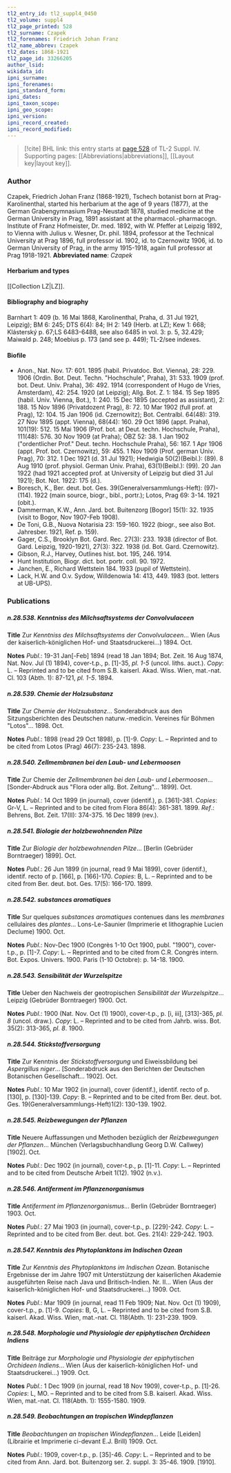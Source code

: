 ```yaml
---
tl2_entry_id: tl2_suppl4_0450
tl2_volume: suppl4
tl2_page_printed: 528
tl2_surname: Czapek
tl2_forenames: Friedrich Johan Franz
tl2_name_abbrev: Czapek
tl2_dates: 1868-1921
tl2_page_id: 33266205
author_lsid: 
wikidata_id: 
ipni_surname: 
ipni_forenames: 
ipni_standard_form: 
ipni_dates: 
ipni_taxon_scope: 
ipni_geo_scope: 
ipni_version: 
ipni_record_created: 
ipni_record_modified:
---
```



> [!cite] BHL link: this entry starts at [page 528](https://www.biodiversitylibrary.org/page/33266205) of TL-2 Suppl. IV.
> Supporting pages: [[Abbreviations|abbreviations]], [[Layout key|layout key]].

### Author

Czapek, Friedrich Johan Franz (1868-1921), Tschech botanist born at Prag-Karolinenthal, started his herbarium at the age of 9 years (1877), at the German Grabengymnasium Prag-Neustadt 1878, studied medicine at the German University in Prag, 1891 assistant at the pharmacol.-pharmacogn. Institute of Franz Hofmeister, Dr. med. 1892, with W. Pfeffer at Leipzig 1892, to Vienna with Julius v. Wesner, Dr. phil. 1894, professor at the Technical University at Prag 1896, full professor id. 1902, id. to Czernowitz 1906, id. to German University of Prag, in the army 1915-1918, again full professor at Prag 1918-1921. 
**Abbreviated name**: *Czapek*

#### Herbarium and types

[[Collection LZ|LZ]].

#### Bibliography and biography

Barnhart 1: 409 (b. 16 Mai 1868, Karolinenthal, Praha, d. 31 Jul 1921, Leipzig); BM 6: 245; DTS 6(4): 84; IH 2: 149 (Herb. at LZ); Kew 1: 668; Klásterský p. 67;LS 6483-6488, see also 6485 in vol. 3: p. 5, 32.429; Maiwald p. 248; Moebius p. 173 (and see p. 449); TL-2/see indexes.

#### Biofile

- Anon., Nat. Nov. 17: 601. 1895 (habil. Privatdoc. Bot. Vienna), 28: 229. 1906 (Ordin. Bot. Deut. Techn. "Hochschule", Praha), 31: 533. 1909 (prof. bot. Deut. Univ. Praha), 36: 492. 1914 (correspondent of Hugo de Vries, Amsterdam), 42: 254. 1920 (at Leipzig); Allg. Bot. Z. 1: 184. 15 Sep 1895 (habil. Univ. Vienna, Bot.), 1: 240. 15 Dec 1895 (accepted as assistant), 2: 188. 15 Nov 1896 (Privatdozent Prag), 8: 72. 10 Mar 1902 (full prof. at Prag), 12: 104. 15 Jan 1906 (id. Czernowitz); Bot. Centralbl. 64(48): 319. 27 Nov 1895 (appt. Vienna), 68(44): 160. 29 Oct 1896 (appt. Praha), 101(19): 512. 15 Mai 1906 (Prof. bot. at Deut. techn. Hochschule, Praha), 111(48): 576. 30 Nov 1909 (at Praha); ÖBZ 52: 38. 1 Jan 1902 ("ordentlicher Prof." Deut. techn. Hochschule Praha), 56: 167. 1 Apr 1906 (appt. Prof. bot. Czernowitz), 59: 455. 1 Nov 1909 (Prof. german Univ. Prag), 70: 312. 1 Dec 1921 (d. 31 Jul 1921); Hedwigia 50(2)(Beibl.): (89). 8 Aug 1910 (prof. physiol. German Univ. Praha), 63(1)(Beibl.): (99). 20 Jan 1922 (had 1921 accepted prof. at University of Leipzig but died 31 Jul 1921); Bot. Not. 1922: 175 (d.).
- Boresch, K., Ber. deut. bot. Ges. 39(Generalversammlungs-Heft): (97)-(114). 1922 (main source, biogr., bibl., portr.); Lotos, Prag 69: 3-14. 1921 (obit.).
- Dammerman, K.W., Ann. Jard. bot. Buitenzorg \[Bogor\] 15(1): 32. 1935 (visit to Bogor, Nov 1907-Feb 1908).
- De Toni, G.B., Nuova Notarisia 23: 159-160. 1922 (biogr., see also Bot. Jahresber. 1921, Ref. p. 159).
- Gager, C.S., Brooklyn Bot. Gard. Rec. 27(3): 233. 1938 (director of Bot. Gard. Leipzig, 1920-1921), 27(3): 322. 1938 (id. Bot. Gard. Czernowitz).
- Gibson, R.J., Harvey, Outlines hist. bot. 195, 246. 1914.
- Hunt Institution, Biogr. dict. bot. portr. coll. 90. 1972.
- Janchen, E., Richard Wettstein 184. 1933 (pupil of Wettstein).
- Lack, H.W. and O.v. Sydow, Willdenowia 14: 413, 449. 1983 (bot. letters at UB-UPS).

### Publications

##### n.28.538. Kenntniss des Milchsaftsystems der Convolvulaceen

**Title**
Zur *Kenntniss des Milchsaftsystems der Convolvulaceen*... Wien (Aus der kaiserlich-königlichen Hof- und Staatsdruckerei...) 1894. Oct.

**Notes**
*Publ*.: 19-31 Jan\[-Feb\] 1894 (read 18 Jan 1894; Bot. Zeit. 16 Aug 1874, Nat. Nov. Jul (1) 1894), cover-t.p., p. \[1\]-35, *pl. 1-5* (uncol. liths. auct.). *Copy*: L. – Reprinted and to be cited from S.B. kaiserl. Akad. Wiss. Wien, mat.-nat. Cl. 103 (Abth. 1): 87-121, *pl. 1-5*. 1894.

##### n.28.539. Chemie der Holzsubstanz

**Title**
Zur *Chemie der Holzsubstanz*... Sonderabdruck aus den Sitzungsberichten des Deutschen naturw.-medicin. Vereines für Böhmen "Lotos"... 1898. Oct.

**Notes**
*Publ*.: 1898 (read 29 Oct 1898), p. \[1\]-9. *Copy*: L. – Reprinted and to be cited from Lotos (Prag) 46(7): 235-243. 1898.

##### n.28.540. Zellmembranen bei den Laub- und Lebermoosen

**Title**
Zur Chemie der *Zellmembranen bei den Laub- und Lebermoosen*... \[Sonder-Abdruck aus "Flora oder allg. Bot. Zeitung"... 1899\]. Oct.

**Notes**
*Publ*.: 14 Oct 1899 (in journal), cover (identif.), p. \[361\]-381. *Copies*: Gr-V, L. – Reprinted and to be cited from Flora 86(4): 361-381. 1899.
*Ref*.: Behrens, Bot. Zeit. 17(II): 374-375. 16 Dec 1899 (rev.).

##### n.28.541. Biologie der holzbewohnenden Pilze

**Title**
Zur *Biologie der holzbewohnenden Pilze*... \[Berlin (Gebrüder Borntraeger) 1899\]. Oct.

**Notes**
*Publ*.: 26 Jun 1899 (in journal, read 9 Mai 1899), cover (identif.), identif. recto of p. \[166\], p. \[166\]-170. *Copies*: B, L. – Reprinted and to be cited from Ber. deut. bot. Ges. 17(5): 166-170. 1899.

##### n.28.542. substances aromatiques

**Title**
Sur quelques *substances aromatiques* contenues dans les *membranes* cellulaires des *plantes*... Lons-Le-Saunier (Imprimerie et lithographie Lucien Declume) 1900. Oct.

**Notes**
*Publ*.: Nov-Dec 1900 (Congrès 1-10 Oct 1900, publ. "1900"), cover-t.p., p. \[1\]-7. *Copy*: L. – Reprinted and to be cited from C.R. Congrès intern. Bot. Expos. Univers. 1900. Paris (1-10 Octobre): p. 14-18. 1900.

##### n.28.543. Sensibilität der Wurzelspitze

**Title**
Ueber den Nachweis der geotropischen *Sensibilität der Wurzelspitze*... Leipzig (Gebrüder Borntraeger) 1900. Oct.

**Notes**
*Publ*.: 1900 (Nat. Nov. Oct (1) 1900), cover-t.p., p. \[i, iii\], \[313\]-365, *pl. 8* (uncol. draw.).
*Copy*: L. – Reprinted and to be cited from Jahrb. wiss. Bot. 35(2): 313-365, *pl. 8*. 1900.

##### n.28.544. Stickstoffversorgung

**Title**
Zur Kenntnis der *Stickstoffversorgung* und Eiweissbildung bei *Aspergillus niger*... \[Sonderabdruck aus den Berichten der Deutschen Botanischen Gesellschaft... 1902\]. Oct.

**Notes**
*Publ*.: 10 Mar 1902 (in journal), cover (identif.), identif. recto of p. \[130\], p. \[130\]-139. *Copy*: B. – Reprinted and to be cited from Ber. deut. bot. Ges. 19(Generalversammlungs-Heft)1(2): 130-139. 1902.

##### n.28.545. Reizbewegungen der Pflanzen

**Title**
Neuere Auffassungen und Methoden bezüglich der *Reizbewegungen der Pflanzen*... München (Verlagsbuchhandlung Georg D.W. Callwey) \[1902\]. Oct.

**Notes**
*Publ*.: Dec 1902 (in journal), cover-t.p., p. \[1\]-11. *Copy*: L. – Reprinted and to be cited from Deutsche Arbeit 1(12). 1902 (n.v.).

##### n.28.546. Antiferment im Pflanzenorganismus

**Title**
*Antiferment im Pflanzenorganismus*... Berlin (Gebrüder Borntraeger) 1903. Oct.

**Notes**
*Publ*.: 27 Mai 1903 (in journal), cover-t.p., p. \[229\]-242. *Copy*: L. – Reprinted and to be cited from Ber. deut. bot. Ges. 21(4): 229-242. 1903.

##### n.28.547. Kenntnis des Phytoplanktons im Indischen Ozean

**Title**
Zur *Kenntnis des Phytoplanktons im Indischen Ozean*. Botanische Ergebnisse der im Jahre 1907 mit Unterstützung der kaiserlichen Akademie ausgeführten Reise nach Java und Britisch-Indien. Nr. II... Wien (Aus der kaiserlich-königlichen Hof- und Staatsdruckerei...) 1909. Oct.

**Notes**
*Publ*.: Mar 1909 (in journal, read 11 Feb 1909; Nat. Nov. Oct (1) 1909), cover-t.p., p. \[1\]-9.
*Copies*: B, G, L. – Reprinted and to be cited from S.B. kaiserl. Akad. Wiss. Wien, mat.-nat. Cl. 118(Abth. 1): 231-239. 1909.

##### n.28.548. Morphologie und Physiologie der epiphytischen Orchideen Indiens

**Title**
Beiträge zur *Morphologie und Physiologie der epiphytischen Orchideen Indiens*... Wien (Aus der kaiserlich-königlichen Hof- und Staatsdruckerei...) 1909. Oct.

**Notes**
*Publ*.: 1 Dec 1909 (in journal, read 18 Nov 1909), cover-t.p., p. \[1\]-26. *Copies*: L, MO. – Reprinted and to be cited from S.B. kaiserl. Akad. Wiss. Wien, mat.-nat. Cl. 118(Abth. 1): 1555-1580. 1909.

##### n.28.549. Beobachtungen an tropischen Windepflanzen

**Title**
*Beobachtungen an tropischen Windepflanzen*... Leide \[Leiden\] (Librairie et Imprimerie ci-devant E.J. Brill) 1909. Oct.

**Notes**
*Publ*.: 1909, cover-t.p., p. \[35\]-46. *Copy*: L. – Reprinted and to be cited from Ann. Jard. bot. Buitenzorg ser. 2. suppl. 3: 35-46. 1909. \[1910\].

